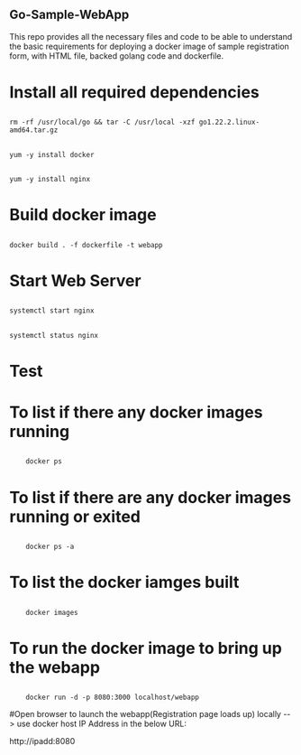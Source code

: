 ## Go-Sample-WebApp


This repo provides all the necessary files and code to be able to understand the basic requirements for deploying a docker image of sample registration form, with HTML file, backed golang code and dockerfile.

# Install all required dependencies

##
    rm -rf /usr/local/go && tar -C /usr/local -xzf go1.22.2.linux-amd64.tar.gz  
##
    yum -y install docker  
##
    yum -y install nginx  


# Build docker image  

##
    docker build . -f dockerfile -t webapp  

# Start Web Server  
##
    systemctl start nginx  
##
    systemctl status nginx  
# Test  

# To list if there any docker images running  
##
        docker ps 
# To list if there are any docker images running or exited  
##
        docker ps -a 
# To list the docker iamges built  
##
        docker images  
# To run the docker image to bring up the webapp  
##
        docker run -d -p 8080:3000 localhost/webapp
#Open browser to launch the webapp(Registration page loads up) locally --> use docker host IP Address in the below URL:  

http://ipadd:8080
